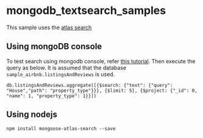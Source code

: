 # mongodb_textsearch_samples

This sample uses the [atlas search](https://docs.atlas.mongodb.com/atlas-search/)


## Using mongoDB console

To test search using mongodb console, refer [this tutorial](https://docs.atlas.mongodb.com/reference/atlas-search/tutorial/). Then execute the query as below. It is assumed that the database `sample_airbnb.listingsAndReviews` is used.

```
db.listingsAndReviews.aggregate([{$search: {"text": {"query": "House","path": "property_type"}}}, {$limit: 5}, {$project: {"_id": 0, "name": 1, "property_type": 1}}])
```

## Using nodejs

`npm install mongoose-atlas-search --save`